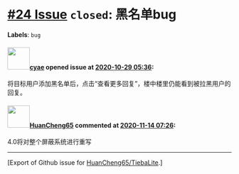 # [\#24 Issue](https://github.com/HuanCheng65/TiebaLite/issues/24) `closed`: 黑名单bug
**Labels**: `bug`


#### <img src="https://avatars.githubusercontent.com/u/16409237?u=380349fb89cddad2f628219b7fc5a53d4777eaa7&v=4" width="50">[cyae](https://github.com/cyae) opened issue at [2020-10-29 05:36](https://github.com/HuanCheng65/TiebaLite/issues/24):

将目标用户添加黑名单后，点击“查看更多回复”，楼中楼里仍能看到被拉黑用户的回复。

#### <img src="https://avatars.githubusercontent.com/u/22636177?u=5e5e656c62ba51f1661d80a6a0fd9ec098e5023b&v=4" width="50">[HuanCheng65](https://github.com/HuanCheng65) commented at [2020-11-14 07:26](https://github.com/HuanCheng65/TiebaLite/issues/24#issuecomment-727160151):

4.0将对整个屏蔽系统进行重写


-------------------------------------------------------------------------------



[Export of Github issue for [HuanCheng65/TiebaLite](https://github.com/HuanCheng65/TiebaLite).]
